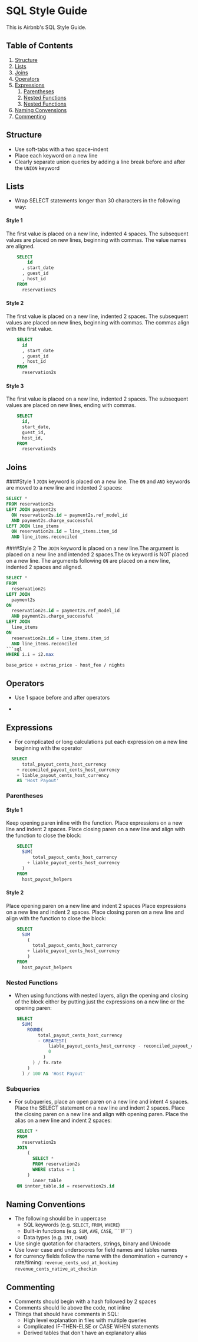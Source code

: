 # SQL Style Guide

This is Airbnb's SQL Style Guide.

## Table of Contents
  1. [Structure](#structure)
  1. [Lists](#lists)
  1. [Joins](#joins)
  1. [Operators](#operators)
  1. [Expressions](#expressions) 
      1. [Parentheses](#parentheses)
      1. [Nested Functions](#nested-functions)
      1. [Nested Functions](#nested-functions)
  1.  [Naming Convensions](#naming-conventions)
  2.  [Commenting](#commenting)

      

## Structure
* Use soft-tabs with a two space-indent
* Place each keyword on a new line
* Clearly separate union queries by adding a line break before and after the ```UNION``` keyword

## Lists
* Wrap SELECT statements longer than 30 characters in the following way:

#### Style 1
The first value is placed on a new line, indented 4 spaces. The subsequent values are placed on new lines, beginning with commas. The value names are aligned. 
```sql
    SELECT
        id
      , start_date
      , guest_id
      , host_id      
    FROM
      reservation2s
```

#### Style 2
The first value is placed on a new line, indented 2 spaces. The subsequent values are placed on new lines, beginning with commas. The commas align with the first value. 
```sql
    SELECT
      id
      , start_date
      , guest_id
      , host_id      
    FROM
      reservation2s
```
#### Style 3
The first value is placed on a new line, indented 2 spaces. The subsequent values are placed on new lines, ending with commas.
```sql
    SELECT
      id, 
      start_date,
      guest_id,
      host_id,      
    FROM
      reservation2s
```

## Joins
####Style 1
 ```JOIN``` keyword is placed on a new line. The ```ON``` and ```AND``` keywords are moved to a new line and indented 2 spaces: 
```sql 
SELECT *
FROM reservation2s 
LEFT JOIN payment2s 
  ON reservation2s.id = payment2s.ref_model_id 
  AND payment2s.charge_successful
LEFT JOIN line_items 
  ON reservation2s.id = line_items.item_id 
  AND line_items.reconciled 
```
####Style 2
  The ```JOIN``` keyword is placed on a new line.The argument is placed on a new line and intended 2 spaces.The ```ON``` keyword is NOT placed on a new line. The arguments following ```ON``` are placed on a new line, indented 2 spaces and aligned.
```sql 
SELECT *
FROM 
  reservation2s 
LEFT JOIN 
  payment2s 
ON 
  reservation2s.id = payment2s.ref_model_id 
  AND payment2s.charge_successful
LEFT JOIN 
  line_items 
ON 
  reservation2s.id = line_items.item_id 
  AND line_items.reconciled
```sql 
WHERE i.i = i2.max
```
```base_price + extras_price - host_fee / nights```

## Operators
* Use 1 space before and after operators
* ```

## Expressions
* For complicated or long calculations put each expression on a new line beginning with the operator

```sql
  SELECT
      total_payout_cents_host_currency
    + reconciled_payout_cents_host_currency
    + liable_payout_cents_host_currency 
    AS 'Host Payout'
```

### Parentheses
#### Style 1
 Keep opening paren inline with the function. Place expressions on a new line and indent 2 spaces. Place closing paren on a new line and align with the function to close the block: 
```sql    
    SELECT
      SUM(
          total_payout_cents_host_currency 
        + liable_payout_cents_host_currency
      )
    FROM
      host_payout_helpers  
```
#### Style 2
 Place opening paren on a new line and indent 2 spaces  Place expressions on a new line and indent 2 spaces. Place closing paren on a new line and align with the function to close the block:
```sql
    SELECT
      SUM
        (
          total_payout_cents_host_currency 
        + liable_payout_cents_host_currency
        )
    FROM
      host_payout_helpers 
```
### Nested Functions
* When using functions with nested layers, align the opening and closing of the block either by putting just the expressions on a new line or the opening paren:
```sql
    SELECT
      SUM(
        ROUND(
            total_payout_cents_host_currency
            - GREATEST(
                liable_payout_cents_host_currency - reconciled_payout_cents_host_currency,
                0
              )
          ) / fx.rate
        )
      ) / 100 AS 'Host Payout'
 ```

### Subqueries
* For subqueries, place an open paren on a new line and intent 4 spaces. Place the SELECT statement on a new line and indent 2 spaces. Place the closing paren on a new line and align with opening paren. Place the alias on a new line and indent 2 spaces:
```sql
    SELECT *
    FROM 
      reservation2s
    JOIN
        (
          SELECT * 
          FROM reservation2s
          WHERE status = 1
        ) 
          inner_table
    ON innter_table.id = reservation2s.id
 ```

## Naming Conventions
* The following should be in uppercase 
  - SQL keywords (e.g. ```SELECT```, ```FROM```, ```WHERE```) 
  - Built-in functions (e.g. ```SUM```, ```AVE```, ```CASE```, ````IF```)
  - Data types (e.g. ```INT```, ```CHAR```) 
* Use single quotation for characters, strings, binary and Unicode
* Use lower case and underscores for field names and tables names
* for currency fields follow the name with the denomination + currency + rate/timing:
```revenue_cents_usd_at_booking```
```revenue_cents_native_at_checkin```

## Commenting
* Comments should begin with a hash followed by 2 spaces
* Comments should lie above the code, not inline
* Things that should have comments in SQL:
  - High level explanation in files with multiple queries
  - Complicated IF-THEN-ELSE or CASE WHEN statements
  - Derived tables that don't have an explanatory alias




 
